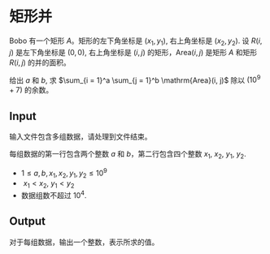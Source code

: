 # 矩形并

Bobo 有一个矩形 $A$。矩形的左下角坐标是 $(x_1, y_1)$, 右上角坐标是 $(x_2, y_2)$. 设 $R(i, j)$ 是左下角坐标是 $(0, 0)$, 右上角坐标是 $(i, j)$ 的矩形，$\mathrm{Area}(i, j)$ 是矩形 $A$ 和矩形 $R(i, j)$ 的并的面积。

给出 $a$ 和 $b$, 求 $\sum_{i = 1}^a \sum_{j = 1}^b \mathrm{Area}(i, j)$ 除以 $(10^9+7)$ 的余数。

## Input

输入文件包含多组数据，请处理到文件结束。

每组数据的第一行包含两个整数 $a$ 和 $b$，第二行包含四个整数 $x_1$, $x_2$, $y_1$, $y_2$.

* $1 \leq a, b, x_1, x_2, y_1, y_2 \leq 10^9$
*  $x_1 < x_2$, $y_1 < y_2$
* 数据组数不超过 $10^4$.

## Output

对于每组数据，输出一个整数，表示所求的值。

<!--SAMPLES-->